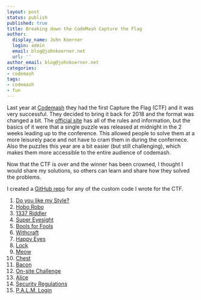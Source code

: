 ```yaml
---
layout: post
status: publish
published: true
title: Breaking down the CodeMash Capture the Flag
author:
  display_name: John Koerner
  login: admin
  email: blog@johnkoerner.net
  url: ''
author_email: blog@johnkoerner.net
categories:
- codemash
tags:
- codemash
- fun
---
```

Last year at [Codemash](https://codemash.org) they had the first Capture the Flag (CTF) and it was very successful. They decided to bring it back for 2018 and the format was changed a bit. The [official site](https://codemashctf.com) has all of the rules and information, but the basics of it were that a single puzzle was released at midnight in the 2 weeks leading up to the conference. This allowed people to solve them at a more leisurely pace and not have to cram them in during the confernece.  Also the puzzles this year are a bit easier (but still challenging), which makes them more accessible to the entire audience of codemash.

Now that the CTF is over and the winner has been crowned, I thought I would share my solutions, so others can learn and share how they solved the problems.

I created a [GitHub repo](https://github.com/johnkoerner/2018CodeMashCTF) for any of the custom code I wrote for the CTF.

1. [Do you like my Style?](/codemash/codemash-ctf-solution-01/)
2. [Hobo Robo](/codemash/codemash-ctf-solution-02/)
3. [1337 Riddler](/codemash/codemash-ctf-solution-03/)
4. [Super Eyesight](/codemash/codemash-ctf-solution-04/)
5. [Bools for Fools](/codemash/codemash-ctf-solution-05/)
6. [Withcraft](/codemash/codemash-ctf-solution-06/)
7. [Happy Eyes](/codemash/codemash-ctf-solution-07/)
8. [Lock](/codemash/codemash-ctf-solution-08/)
9. [Meow](/codemash/codemash-ctf-solution-09/)
10. [Chest](/codemash/codemash-ctf-solution-10/)
11. [Bacon](/codemash/codemash-ctf-solution-11/)
12. [On-site Challenge](/codemash/codemash-ctf-solution-12/)
13. [Alice](/codemash/codemash-ctf-solution-13)
14. [Security Regulations](/codemash/codemash-ctf-solution-14)
15. [P.A.L.M. Login](/codemash/codemash-ctf-solution-15)